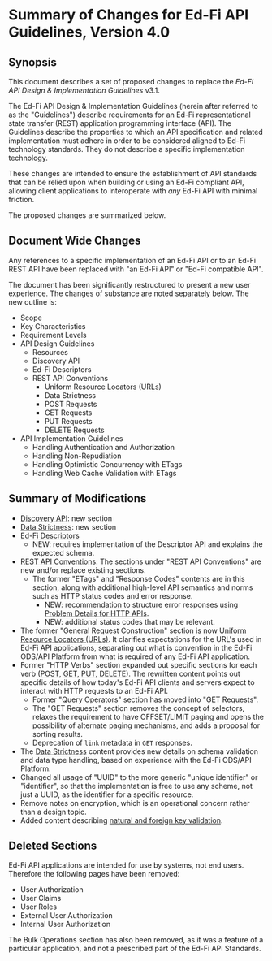 # Summary of Changes for Ed-Fi API Guidelines, Version 4.0

## Synopsis

This document describes a set of proposed changes to replace the _Ed-Fi API
Design & Implementation Guidelines_ v3.1.

The Ed-Fi API Design & Implementation Guidelines (herein after referred to as
the "Guidelines") describe requirements for an Ed-Fi representational state
transfer (REST) application programming interface (API). The Guidelines describe
the properties to which an API specification and related implementation must
adhere in order to be considered aligned to Ed-Fi technology standards. They do
not describe a specific implementation technology.

These changes are intended to ensure the establishment of API standards that can
be relied upon when building or using an Ed-Fi compliant API, allowing client
applications to interoperate with _any_ Ed-Fi API with minimal friction.

The proposed changes are summarized below.

## Document Wide Changes

Any references to a specific implementation of an Ed-Fi API or to an Ed-Fi REST
API have been replaced with "an Ed-Fi API" or "Ed-Fi compatible API".

The document has been significantly restructured to present a new user
experience. The changes of substance are noted separately below. The new outline
is:

* Scope
* Key Characteristics
* Requirement Levels
* API Design Guidelines
  * Resources
  * Discovery API
  * Ed-Fi Descriptors
  * REST API Conventions
    * Uniform Resource Locators (URLs)
    * Data Strictness
    * POST Requests
    * GET Requests
    * PUT Requests
    * DELETE Requests
* API Implementation Guidelines
  * Handling Authentication and Authorization
  * Handling Non-Repudiation
  * Handling Optimistic Concurrency with ETags
  * Handling Web Cache Validation with ETags

## Summary of Modifications

* [Discovery API](v4.0/API-DESIGN-GUIDELINES/DISCOVERY-API.md): new section
* [Data Strictness](v4.0/API-DESIGN-GUIDELINES/DATA-STRICTNESS.md): new section
* [Ed-Fi Descriptors](v4.0/API-DESIGN-GUIDELINES/ED-FI-DESCRIPTORS.md)
  * NEW: requires implementation of the Descriptor API and explains the expected
    schema.
* [REST API Conventions](v4.0/API-DESIGN-GUIDELINES/REST-API.md): The sections
  under "REST API Conventions" are new and/or replace existing sections.
  * The former "ETags" and "Response Codes" contents are in this section, along with
    additional high-level API semantics and norms such as HTTP status codes and
    error response.
    * NEW: recommendation to structure error responses using [Problem Details
      for HTTP APIs](https://datatracker.ietf.org/doc/html/rfc9457).
    * NEW: additional status codes that may be relevant.
* The former "General Request Construction" section is now [Uniform Resource
  Locators (URLs)](./v4.0/API-DESIGN-GUIDELINES/UNIFORM-RESOURCE-LOCATORS.md).
  It clarifies expectations for the URL's used in Ed-Fi API applications,
  separating out what is convention in the Ed-Fi ODS/API Platform from what is
  required of any Ed-Fi API application.
* Former "HTTP Verbs" section expanded out specific sections for each verb
  ([POST](./v4.0/API-DESIGN-GUIDELINES/POST-REQUESTS.md),
  [GET](./v4.0/API-DESIGN-GUIDELINES/GET-REQUESTS.md),
  [PUT](./v4.0/API-DESIGN-GUIDELINES/PUT-REQUESTS.md),
  [DELETE](./v4.0/API-DESIGN-GUIDELINES/DELETE-REQUESTS.md)). The rewritten
  content points out specific details of how today's Ed-Fi API clients and
  servers expect to interact with HTTP requests to an Ed-Fi API.
  * Former "Query Operators" section has moved into "GET Requests".
  * The "GET Requests" section removes the concept of selectors, relaxes the
    requirement to have OFFSET/LIMIT paging and opens the possibility of
    alternate paging mechanisms, and adds a proposal for sorting results.
  * Deprecation of `link` metadata in `GET` responses.
* The [Data Strictness](./v4.0/API-DESIGN-GUIDELINES/DATA-STRICTNESS.md) content
  provides new details on schema validation and data type handling, based on
  experience with the Ed-Fi ODS/API Platform.
* Changed all usage of "UUID" to the more generic "unique identifier" or
  "identifier", so that the implementation is free to use any scheme, not just a
  UUID, as the identifier for a specific resource.
* Remove notes on encryption, which is an operational concern rather than a
  design topic.
* Added content describing [natural and foreign key
  validation](./v4.0/API-DESIGN-GUIDELINES/NATURAL-FOREIGN-KEYS.md).

## Deleted Sections

Ed-Fi API applications are intended for use by systems, not end users. Therefore
the following pages have been removed:

* User Authorization
* User Claims
* User Roles
* External User Authorization
* Internal User Authorization

The Bulk Operations section has also been removed, as it was a feature of a
particular application, and not a prescribed part of the Ed-Fi API Standards.
